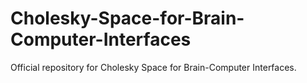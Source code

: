 # Cholesky-Space-for-Brain-Computer-Interfaces
Official repository for Cholesky Space for Brain-Computer Interfaces.
